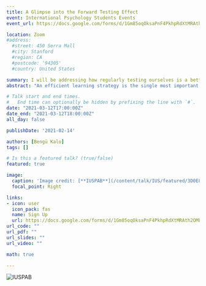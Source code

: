 ```yaml
---
title: A Glimpse into the Forward Testing Effect
event: International Psychology Students Events
event_url: https://docs.google.com/forms/d/1Gm85oqOksaPnF4PkhpRdXtMRAth2OMbAXUyG8v3k4Sc/viewform?edit_requested=true

location: Zoom
#address:
  #street: 450 Serra Mall
  #city: Stanford
  #region: CA
  #postcode: '94305'
  #country: United States

summary: I will be addressing how regularly testing ourselves is a better learning strategy than others, such as reading the material over and over again.
abstract: "An efficient learning strategy is the single most important possession in our academic life. But how do we decide which strategy is better to use? Not surprisingly, there is a growing body of research on this question."

# Talk start and end times.
#   End time can optionally be hidden by prefixing the line with `#`.
date: "2021-03-12T17:00:00Z"
date_end: "2021-03-12T18:00:00Z"
all_day: false

publishDate: '2021-02-14'

authors: [Bengü Kalo]
tags: []

# Is this a featured talk? (true/false)
featured: true

image:
  caption: 'Image credit: [**IUSPAB**](/content/talk/IUS/featured/3D0E814A-8D74-44BA-A660-3B6301654E73.jpeg)'
  focal_point: Right

links:
- icon: user
  icon_pack: fas
  name: Sign Up
  url: https://docs.google.com/forms/d/1Gm85oqOksaPnF4PkhpRdXtMRAth2OMbAXUyG8v3k4Sc/viewform?edit_requested=true
url_code: ""
url_pdf: ""
url_slides: ""
url_video: ""

math: true

---
```


![**IUSPAB**](3D0E814A-8D74-44BA-A660-3B6301654E73.jpeg)
